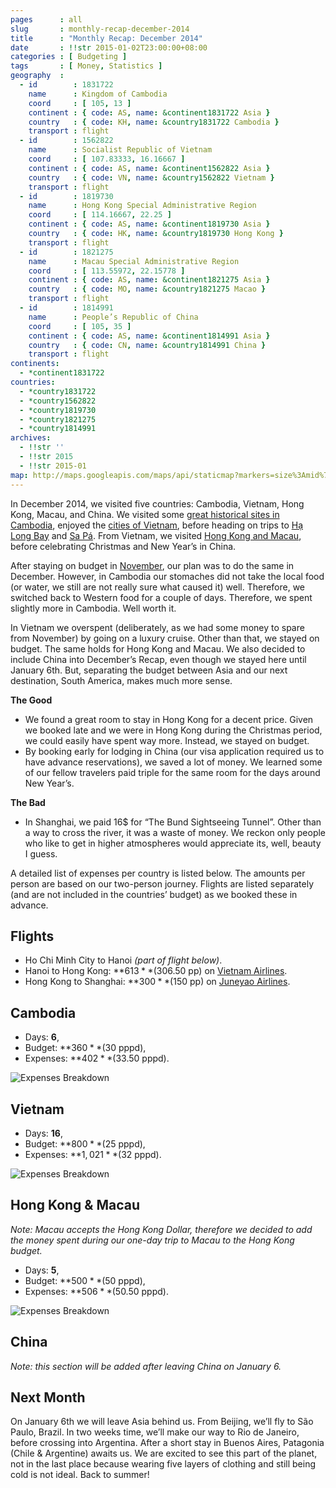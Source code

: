 ```yaml
---
pages      : all
slug       : monthly-recap-december-2014
title      : "Monthly Recap: December 2014"
date       : !!str 2015-01-02T23:00:00+08:00
categories : [ Budgeting ]
tags       : [ Money, Statistics ]
geography  :
  - id        : 1831722
    name      : Kingdom of Cambodia
    coord     : [ 105, 13 ]
    continent : { code: AS, name: &continent1831722 Asia }
    country   : { code: KH, name: &country1831722 Cambodia }
    transport : flight
  - id        : 1562822
    name      : Socialist Republic of Vietnam
    coord     : [ 107.83333, 16.16667 ]
    continent : { code: AS, name: &continent1562822 Asia }
    country   : { code: VN, name: &country1562822 Vietnam }
    transport : flight
  - id        : 1819730
    name      : Hong Kong Special Administrative Region
    coord     : [ 114.16667, 22.25 ]
    continent : { code: AS, name: &continent1819730 Asia }
    country   : { code: HK, name: &country1819730 Hong Kong }
    transport : flight
  - id        : 1821275
    name      : Macau Special Administrative Region
    coord     : [ 113.55972, 22.15778 ]
    continent : { code: AS, name: &continent1821275 Asia }
    country   : { code: MO, name: &country1821275 Macao }
    transport : flight
  - id        : 1814991
    name      : People’s Republic of China
    coord     : [ 105, 35 ]
    continent : { code: AS, name: &continent1814991 Asia }
    country   : { code: CN, name: &country1814991 China }
    transport : flight
continents:
  - *continent1831722
countries:
  - *country1831722
  - *country1562822
  - *country1819730
  - *country1821275
  - *country1814991
archives:
  - !!str ''
  - !!str 2015
  - !!str 2015-01
map: http://maps.googleapis.com/maps/api/staticmap?markers=size%3Amid%7C13%2C105%7C16.16667%2C107.83333%7C22.25%2C114.16667%7C22.15778%2C113.55972%7C35%2C105&path=color%3A0xFF0000FF%7Cweight%3A3%7C13%2C105%7C16.16667%2C107.83333&path=color%3A0xFF0000FF%7Cweight%3A3%7Cgeodesic%3Atrue%7C16.16667%2C107.83333%7C22.25%2C114.16667&path=color%3A0xFF0000FF%7Cweight%3A3%7C22.25%2C114.16667%7C22.15778%2C113.55972&path=color%3A0xFF0000FF%7Cweight%3A3%7Cgeodesic%3Atrue%7C22.15778%2C113.55972%7C35%2C105&size=480x270&style=feature%3Alandscape%7Celement%3Ageometry.fill%7Chue%3A0x2E0854%7Clightness%3A-2%7Cgamma%3A0.25&style=feature%3Awater%7Celement%3Ageometry.fill%7Ccolor%3A0xEBDAFC&style=feature%3Aadministrative%7Celement%3Ageometry.fill%7Cvisibility%3Aoff&style=element%3Ageometry.stroke%7Cvisibility%3Aoff&zoom=
---
```


In December 2014, we visited five countries: Cambodia, Vietnam, Hong Kong, Macau, and China. We visited some [great historical sites in Cambodia](/blog/history-lessons-in-cambodia.html), enjoyed the [cities of Vietnam](/blog/cities-of-vietnam.html), before heading on trips to [Hạ Long Bay](/blog/two-day-cruise-in-ha-long-bay.html) and [Sa Pá](/blog/trekking-through-sapas-hmong-valley.html). From Vietnam, we visited [Hong Kong and Macau](/blog/shopping-and-gambling.html), before celebrating Christmas and New Year’s in China.

After staying on budget in [November](/blog/monthly-recap-november-2014.html), our plan was to do the same in December. However, in Cambodia our stomaches did not take the local food (or water, we still are not really sure what caused it) well. Therefore, we switched back to Western food for a couple of days. Therefore, we spent slightly more in Cambodia. Well worth it.

In Vietnam we overspent (deliberately, as we had some money to spare from November) by going on a luxury cruise. Other than that, we stayed on budget. The same holds for Hong Kong and Macau. We also decided to include China into December’s Recap, even though we stayed here until January 6th. But, separating the budget between Asia and our next destination, South America, makes much more sense.

**The Good**
* We found a great room to stay in Hong Kong for a decent price. Given we booked late and we were in Hong Kong during the Christmas period, we could easily have spent way more. Instead, we stayed on budget.
* By booking early for lodging in China (our visa application required us to have advance reservations), we saved a lot of money. We learned some of our fellow travelers paid triple for the same room for the days around New Year’s.

**The Bad**
* In Shanghai, we paid 16$ for  “The Bund Sightseeing Tunnel”. Other than a way to cross the river, it was a waste of money. We reckon only people who like to get in higher atmospheres would appreciate its, well, beauty I guess.

A detailed list of expenses per country is listed below. The amounts per person are based on our two-person journey. Flights are listed separately (and are not included in the countries’ budget) as we booked these in advance.

## Flights
* Ho Chi Minh City to Hanoi *(part of flight below)*.
* Hanoi to Hong Kong: **$613** ($306.50 pp) on [Vietnam Airlines](http://www.vietnamairlines.com/).
* Hong Kong to Shanghai: **$300** ($150 pp) on [Juneyao Airlines](http://www.juneyaoair.com/).

## Cambodia
* Days: **6**,
* Budget: **$360** ($30 pppd),
* Expenses: **$402** ($33.50 pppd).

<span class="img-thumbnail">![Expenses Breakdown](/images/budget-cambodia.png)</span>

## Vietnam
* Days: **16**,
* Budget: **$800** ($25 pppd),
* Expenses: **$1,021** ($32 pppd).

<span class="img-thumbnail">![Expenses Breakdown](/images/budget-vietnam.png)</span>

## Hong Kong & Macau
*Note: Macau accepts the Hong Kong Dollar, therefore we decided to add the money spent during our one-day trip to Macau to the Hong Kong budget.*

* Days: **5**,
* Budget: **$500** ($50 pppd),
* Expenses: **$506** ($50.50 pppd).

<span class="img-thumbnail">![Expenses Breakdown](/images/budget-hong-kong.png)</span>

## China
*Note: this section will be added after leaving China on January 6.*

## Next Month
On January 6th we will leave Asia behind us. From Beijing, we’ll fly to São Paulo, Brazil. In two weeks time, we’ll make our way to Rio de Janeiro, before crossing into Argentina. After a short stay in Buenos Aires, Patagonia (Chile & Argentine) awaits us. We are excited to see this part of the planet, not in the last place because wearing five layers of clothing and still being cold is not ideal. Back to summer!